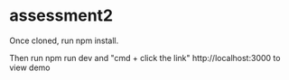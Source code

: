 # assessment2

Once cloned, run npm install.

Then run npm run dev and "cmd + click the link" http://localhost:3000 to view demo
